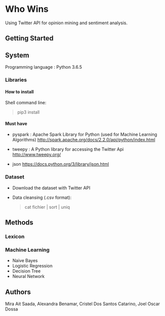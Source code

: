 # Who Wins

Using Twitter API for opinion mining and sentiment analysis.

## Getting Started

## System

Programming language : Python 3.6.5

### Libraries

#### How to install

Shell command line:
  > pip3 install <library>
  
#### Must have

- pyspark : Apache Spark Library for Python (used for Machine Learning Algorithms)
  http://spark.apache.org/docs/2.2.0/api/python/index.html
  
- tweepy : A Python library for accessing the Twitter Api
  http://www.tweepy.org/
  
- json
  https://docs.python.org/3/library/json.html


### Dataset

- Download the dataset with Twitter API

- Data cleansing (.csv format):
  > cat fichier | sort | uniq

## Methods

### Lexicon

### Machine Learning

- Naive Bayes
- Logistic Regression
- Decision Tree
- Neural Network

## Authors

Mira Ait Saada, Alexandra Benamar, Cristel Dos Santos Catarino, Joel Oscar Dossa
